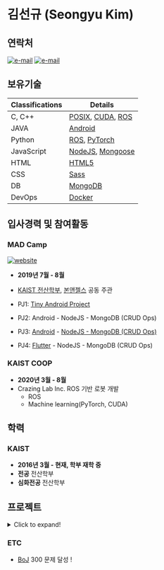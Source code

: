 # 김선규 (Seongyu Kim)

## 연락처

[![e-mail](https://img.shields.io/badge/email-sklationd@gmail.com-blue.svg)](mailto:sklationd@gmail.com) 
[![e-mail](https://img.shields.io/badge/email-skkiss98@kaist.ac.kr-blue.svg)](mailto:skkiss98@kaist.ac.kr) 



## 보유기술

| Classifications | Details                                  |
| --------------- | ---------------------------------------- |
| C, C++          | [POSIX](http://standards.ieee.org/develop/wg/POSIX.html), [CUDA](https://developer.nvidia.com/cuda-zone), [ROS](https://www.ros.org/about-ros/) |, 
| JAVA            | [Android](https://developer.android.com/) |
| Python          | [ROS](https://www.ros.org/about-ros/), [PyTorch](https://pytorch.org/) |
| JavaScript      | [NodeJS](https://nodejs.org/ko/about/), [Mongoose](https://mongoosejs.com/) |
| HTML            | [HTML5](https://www.w3.org/TR/html5/) |
| CSS             | [Sass](http://sass-lang.com/) |
| DB              | [MongoDB](https://www.mongodb.com/) |
| DevOps          | [Docker](https://www.docker.com/) |

## 입사경력 및 참여활동

### MAD Camp
[![website](https://img.shields.io/badge/website-MADCAMP-blue.svg)](https://madcamp.io/)

* **2019년 7월 - 8월**

* [KAIST 전산학부](https://cs.kaist.ac.kr/), [본앤젤스](http://bonangels.net/) 공동 주관
* PJ1: [Tiny Android Project](https://github.com/sklationd/MADCAMP_PJ1)
* PJ2: Android - NodeJS - MongoDB (CRUD Ops)
* PJ3: [Android](https://github.com/sklationd/MADCAMP_PJ3_Client) - [NodeJS - MongoDB (CRUD Ops)](https://github.com/sklationd/MADCAMP_PJ3_Server)
* PJ4: [Flutter](https://github.com/sklationd/MADCAMP_PJ4_Client) - NodeJS - MongoDB (CRUD Ops)

### KAIST COOP

* **2020년 3월 - 8월**
* Crazing Lab Inc. ROS 기반 로봇 개발
    * ROS
    * Machine learning(PyTorch, CUDA)

## 학력

### KAIST

* **2016년 3월 - 현재, 학부 재학 중**
* **전공** 전산학부
* **심화전공** 전산학부

## 프로젝트

<details><summary>Click to expand!</summary>

### KAISTAL

[![website](https://img.shields.io/badge/app-kaistal-red.svg)](https://github.com/sklationd/MADCAMP_PJ4_Client/tree/master)

- KAIST 학생 공지사항을 API를 통해 받아와서 보여주고, 회원가입 후 친구를 등록해 연락처를 저장해주는 어플리케이션
- 2019년 7월 - 8월 MADCAMP
- **기술스택**
  - Flutter
  - Web API, Crolling
  - NodeJS
  - ~~PostgreSQL, Mongoose~~


### ILLUTUBE

[![website](https://img.shields.io/badge/client-illutube__client-red.svg)](https://github.com/sklationd/MADCAMP_PJ3_Client)
[![website](https://img.shields.io/badge/server-illutube__server-red.svg)](https://github.com/sklationd/MADCAMP_PJ3_Server)

- 한 그룹내에서(동아리 등) 인상깊게 본 유튜브 영상을 영상의 장르별로 공유하고, 가입 이후 댓글, 좋아요 등으로 소통할 수 있는 어플리케이션
- 2019년 7월 - 8월 MADCAMP
- **기술스택**
  - Android
  - Google Firebase(For push alert)
  - NodeJS, Login Routine(vid JWT)
  - MongoDB

### ECC
[![website](https://img.shields.io/badge/repo-ECC-blue.svg)](https://github.com/sklationd/ECC)

- 타원곡선의 구현
- 타원곡선을 이용한 ECDH 구현(진행중)
- 타원곡선을 이용한 ECDSA 구현(예정)
- 2020년 6월 ~ 진행중
- **기술 스택**
    - Elliptic Curve
    - Abstract Algebra
    - Diffie-Hellman Public Key Exchange
    - Elliptic Curve Digital Signature Algorithm

### Vision
[![website](https://img.shields.io/badge/repo-vision-blue.svg)](https://github.com/sklationd/vision)

- Vision 분야 Neural Net 구현 및 Demo
- 2020년 6월 ~ 진행중
- **기술스택**
    - Pytorch
    - LeNet-5
    - Alexnet


### Miscellaneous Projects
* [Pintos 제작](https://github.com/sklationd/pintos)
* 간단한 코드 난독화를 제공하는 [웹사이트](https://sklationd.github.io/egemoji)
* 쓸모없는거 만들기 해커톤 우승 [작품](https://chrome.google.com/webstore/detail/thabnos/pacnbifknkjmhbmnpbbfddoojfpbgncp)

</details>


### ETC
- [BoJ](https://www.acmicpc.net/user/skkiss98) 300 문제 달성 ! 

